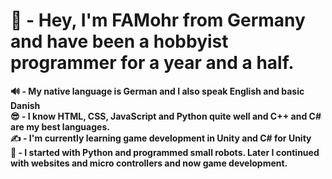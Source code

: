 <h1>👋 - Hey, I'm FAMohr from Germany and have been a hobbyist programmer for a year and a half. </h1>
<b>🔊 - My native language is German and I also speak English and basic Danish</b><br>
<b>😎 - I know HTML, CSS, JavaScript and Python quite well and C++ and C# are my best languages.</b><br>
<b>✍️ - I'm currently learning game development in Unity and C# for Unity </b><br>
<b>📖 - I started with Python and programmed small robots. Later I continued with websites and micro controllers and now game development.</b>
